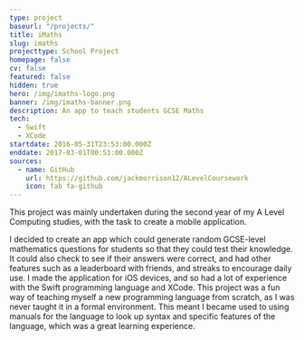 ```yaml
---
type: project
baseurl: "/projects/"
title: iMaths
slug: imaths
projecttype: School Project
homepage: false
cv: false
featured: false
hidden: true
hero: /img/imaths-logo.png
banner: /img/imaths-banner.png
description: An app to teach students GCSE Maths
tech:
  - Swift
  - XCode
startdate: 2016-05-31T23:53:00.000Z
enddate: 2017-03-01T00:53:00.000Z
sources:
  - name: GitHub
    url: https://github.com/jackmorrison12/ALevelCoursework
    icon: fab fa-github
---
```


This project was mainly undertaken during the second year of my A Level Computing studies, with the task to create a mobile application.

I decided to create an app which could generate random GCSE-level mathematics questions for students so that they could test their knowledge. It could also check to see if their answers were correct, and had other features such as a leaderboard with friends, and streaks to encourage daily use. I made the application for iOS devices, and so had a lot of experience with the Swift programming language and XCode. This project was a fun way of teaching myself a new programming language from scratch, as I was never taught it in a formal environment. This meant I became used to using manuals for the language to look up syntax and specific features of the language, which was a great learning experience.
